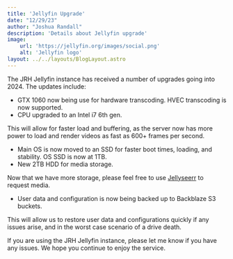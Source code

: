 ```yaml
---
title: 'Jellyfin Upgrade'
date: "12/29/23"
author: "Joshua Randall"
description: 'Details about Jellyfin upgrade'
image:
    url: 'https://jellyfin.org/images/social.png'
    alt: 'Jellyfin logo'
layout: ../../layouts/BlogLayout.astro
---
```

The JRH Jellyfin instance has received a number of upgrades going into 2024. The updates include:
- GTX 1060 now being use for hardware transcoding. HVEC transcoding is now supported.
- CPU upgraded to an Intel i7 6th gen.

This will allow for faster load and buffering, as the server now has more power to load and render videos as fast as 600+ frames per second.

- Main OS is now moved to an SSD for faster boot times, loading, and stability. OS SSD is now at 1TB.
- New 2TB HDD for media storage.

Now that we have more storage, please feel free to use [Jellyseerr](https://jellyseerr.joshrandall.net) to request media.

- User data and configuration is now being backed up to Backblaze S3 buckets.

This will allow us to restore user data and configurations quickly if any issues arise, and in the worst case scenario of a drive death.

If you are using the JRH Jellyfin instance, please let me know if you have any issues. We hope you continue to enjoy the service.